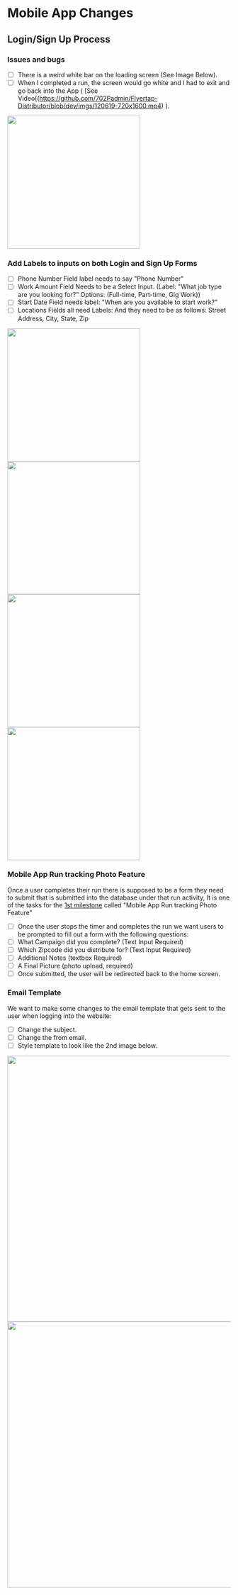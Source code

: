 # Mobile App Changes

## Login/Sign Up Process

### Issues and bugs
- [ ] There is a weird white bar on the loading screen (See Image Below).
- [ ] When I completed a run, the screen would go white and I had to exit and go back into the App ( [See Video[(https://github.com/702Padmin/Flyertap-Distributor/blob/dev/imgs/120619-720x1600.mp4) ).
<img src='https://github.com/702Padmin/Flyertap-Distributor/blob/dev/imgs/Screenshot_20240112_120715.jpg' width='300'>



### Add Labels to inputs on both Login and Sign Up Forms
- [ ] Phone Number Field label needs to say "Phone Number"
- [ ] Work Amount Field Needs to be a Select Input. (Label: "What job type are you looking for?"  Options: (Full-time, Part-time, Gig Work))
- [ ] Start Date Field needs label: "When are you available to start work?"
- [ ] Locations Fields all need Labels: And they need to be as follows: Street Address, City, State, Zip

<img src='https://github.com/702Padmin/Flyertap-Distributor/blob/dev/imgs/PhoneNumber%20Field.jpg' width='300'>
<img src='https://github.com/702Padmin/Flyertap-Distributor/blob/dev/imgs/SignInForm.jpg' width='300'>
<img src='https://github.com/702Padmin/Flyertap-Distributor/blob/dev/imgs/LocationFields.jpg' width='300'>
<img src='https://github.com/702Padmin/Flyertap-Distributor/blob/dev/imgs/WorkAmountField.jpg' width='300'>

### Mobile App Run tracking Photo Feature
Once a user completes their run there is supposed to be a form they need to submit that is submitted into the database under that run activity,
It is one of the tasks for the [1st milestone](https://github.com/702Padmin/Flyertap-Distributor/blob/dev/Milestone1.md) called "Mobile App Run tracking Photo Feature"
- [ ] Once the user stops the timer and completes the run we want users to be prompted to fill out a form with the following questions:
- [ ] What Campaign did you complete? (Text Input Required)
- [ ] Which Zipcode did you distribute for? (Text Input Required)
- [ ] Additional Notes (textbox Required)
- [ ] A Final Picture (photo upload, required)
- [ ] Once submitted, the user will be redirected back to the home screen.

### Email Template
We want to make some changes to the email template that gets sent to the user when logging into the website:
- [ ] Change the subject.
- [ ] Change the from email.
- [ ] Style template to look like the 2nd image below.
<img src='https://github.com/702Padmin/Flyertap-Distributor/blob/dev/imgs/EmailTemplate.png' width='600'>
<img src='https://github.com/702Padmin/Flyertap-Distributor/blob/dev/imgs/em_temp.png' width='600'>

